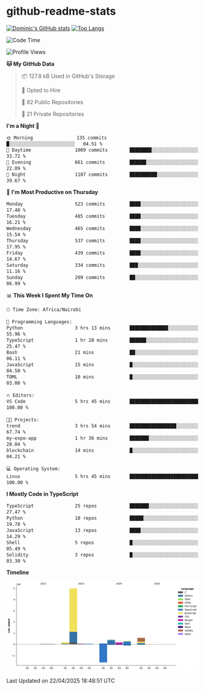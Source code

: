 # github-readme-stats
[![Dominic's GitHub stats](https://github-readme-stats.vercel.app/api?username=Domengo&show_icons=true)](https://github.com/anuraghazra/github-readme-stats)
[![Top Langs](https://github-readme-stats.vercel.app/api/top-langs/?username=Domengo&show_icons=true)](https://github.com/Domengo/github-readme-stats)

<!--START_SECTION:waka-->
![Code Time](http://img.shields.io/badge/Code%20Time-1%2C084%20hrs%2014%20mins-blue)

![Profile Views](http://img.shields.io/badge/Profile%20Views-0-blue)

**🐱 My GitHub Data** 

> 📦 127.8 kB Used in GitHub's Storage 
 > 
> 💼 Opted to Hire
 > 
> 📜 82 Public Repositories 
 > 
> 🔑 21 Private Repositories 
 > 
**I'm a Night 🦉** 

```text
🌞 Morning                135 commits         █░░░░░░░░░░░░░░░░░░░░░░░░   04.51 % 
🌆 Daytime                1009 commits        ████████░░░░░░░░░░░░░░░░░   33.72 % 
🌃 Evening                661 commits         ██████░░░░░░░░░░░░░░░░░░░   22.09 % 
🌙 Night                  1187 commits        ██████████░░░░░░░░░░░░░░░   39.67 % 
```
📅 **I'm Most Productive on Thursday** 

```text
Monday                   523 commits         ████░░░░░░░░░░░░░░░░░░░░░   17.48 % 
Tuesday                  485 commits         ████░░░░░░░░░░░░░░░░░░░░░   16.21 % 
Wednesday                465 commits         ████░░░░░░░░░░░░░░░░░░░░░   15.54 % 
Thursday                 537 commits         ████░░░░░░░░░░░░░░░░░░░░░   17.95 % 
Friday                   439 commits         ████░░░░░░░░░░░░░░░░░░░░░   14.67 % 
Saturday                 334 commits         ███░░░░░░░░░░░░░░░░░░░░░░   11.16 % 
Sunday                   209 commits         ██░░░░░░░░░░░░░░░░░░░░░░░   06.99 % 
```


📊 **This Week I Spent My Time On** 

```text
🕑︎ Time Zone: Africa/Nairobi

💬 Programming Languages: 
Python                   3 hrs 13 mins       ██████████████░░░░░░░░░░░   55.96 % 
TypeScript               1 hr 28 mins        ██████░░░░░░░░░░░░░░░░░░░   25.47 % 
Bash                     21 mins             ██░░░░░░░░░░░░░░░░░░░░░░░   06.11 % 
JavaScript               15 mins             █░░░░░░░░░░░░░░░░░░░░░░░░   04.50 % 
TOML                     10 mins             █░░░░░░░░░░░░░░░░░░░░░░░░   03.00 % 

🔥 Editors: 
VS Code                  5 hrs 45 mins       █████████████████████████   100.00 % 

🐱‍💻 Projects: 
trend                    3 hrs 54 mins       █████████████████░░░░░░░░   67.74 % 
my-expo-app              1 hr 36 mins        ███████░░░░░░░░░░░░░░░░░░   28.04 % 
blockchain               14 mins             █░░░░░░░░░░░░░░░░░░░░░░░░   04.21 % 

💻 Operating System: 
Linux                    5 hrs 45 mins       █████████████████████████   100.00 % 
```

**I Mostly Code in TypeScript** 

```text
TypeScript               25 repos            ███████░░░░░░░░░░░░░░░░░░   27.47 % 
Python                   18 repos            █████░░░░░░░░░░░░░░░░░░░░   19.78 % 
JavaScript               13 repos            ████░░░░░░░░░░░░░░░░░░░░░   14.29 % 
Shell                    5 repos             █░░░░░░░░░░░░░░░░░░░░░░░░   05.49 % 
Solidity                 3 repos             █░░░░░░░░░░░░░░░░░░░░░░░░   03.30 % 
```



**Timeline**

![Lines of Code chart](https://raw.githubusercontent.com/Domengo/Domengo/main/assets/bar_graph.png)


 Last Updated on 22/04/2025 18:48:51 UTC
<!--END_SECTION:waka-->


